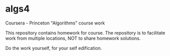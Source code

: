 algs4
=====

Coursera - Princeton "Algorithms" course work

This repository contains homework for course. 
The repository is to facilitate work from multiple locations,
NOT to share homework solutions.

Do the work yourself, for your self edification. 
